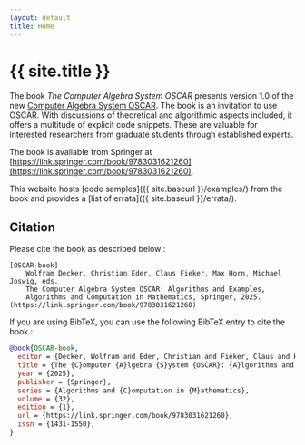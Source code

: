```yaml
---
layout: default
title: Home
---
```



# {{ site.title }}

The book _The Computer Algebra System OSCAR_  presents version 1.0 of the new [Computer Algebra
System OSCAR](https://oscar-system.org). The book is an invitation to use OSCAR.  With discussions
of theoretical and algorithmic aspects included, it offers a multitude of explicit code snippets.
These are valuable for interested researchers from graduate students through established experts.

The book is available from Springer at
[https://link.springer.com/book/9783031621260](https://link.springer.com/book/9783031621260).

This website hosts [code samples]({{ site.baseurl }}/examples/) from the book and
provides a [list of errata]({{ site.baseurl }}/errata/).

## Citation

Please cite the book as described below :

```
[OSCAR-book]
    Wolfram Decker, Christian Eder, Claus Fieker, Max Horn, Michael Joswig, eds.
    The Computer Algebra System OSCAR: Algorithms and Examples,
    Algorithms and Computation in Mathematics, Springer, 2025. (https://link.springer.com/book/9783031621260)
```

If you are using BibTeX, you can use the following BibTeX entry to cite the book :

```bibtex
@book{OSCAR-book,
  editor = {Decker, Wolfram and Eder, Christian and Fieker, Claus and Horn, Max and Joswig, Michael},
  title = {The {C}omputer {A}lgebra {S}ystem {OSCAR}: {A}lgorithms and {E}xamples},
  year = {2025},
  publisher = {Springer},
  series = {Algorithms and {C}omputation in {M}athematics},
  volume = {32},
  edition = {1},
  url = {https://link.springer.com/book/9783031621260},
  issn = {1431-1550},
}
```
